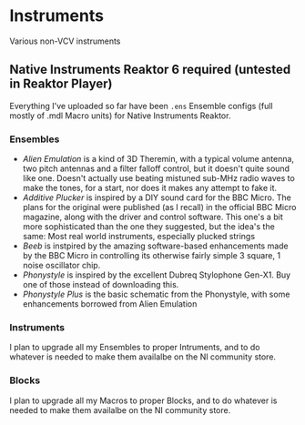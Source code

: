# Instruments
Various non-VCV instruments

## Native Instruments Reaktor 6 required (untested in Reaktor Player)
Everything I've uploaded so far have been `.ens` Ensemble configs (full mostly of .mdl Macro units) for Native Instruments Reaktor.

### Ensembles

- *Alien Emulation* is a kind of 3D Theremin, with a typical volume antenna, two pitch antennas and a filter falloff control, but it doesn't quite sound like one. Doesn't actually use beating mistuned sub-MHz radio waves to make the tones, for a start, nor does it makes any attempt to fake it.
- *Additive Plucker* is inspired by a DIY sound card for the BBC Micro. The plans for the original were published (as I recall) in the official BBC Micro magazine, along with the driver and control software. This one's a bit more sophisticated than the one they suggested, but the idea's the same: Most real world instruments, especially plucked strings 
- *Beeb* is instpired by the amazing software-based enhancements made by the BBC Micro in controlling its otherwise fairly simple 3 square, 1 noise oscillator chip.
- *Phonystyle* is inspired by the excellent Dubreq Stylophone Gen-X1. Buy one of those instead of downloading this.
- *Phonystyle Plus* is the basic schematic from the Phonystyle, with some enhancements borrowed from Alien Emulation

### Instruments
I plan to upgrade all my Ensembles to proper Intruments, and to do whatever is needed to make them availalbe on the NI community store.

### Blocks
I plan to upgrade all my Macros to proper Blocks, and to do whatever is needed to make them availalbe on the NI community store.



